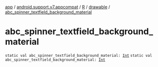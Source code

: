 [app](../../../index.md) / [android.support.v7.appcompat](../../index.md) / [R](../index.md) / [drawable](index.md) / [abc_spinner_textfield_background_material](./abc_spinner_textfield_background_material.md)

# abc_spinner_textfield_background_material

`static val abc_spinner_textfield_background_material: `[`Int`](https://kotlinlang.org/api/latest/jvm/stdlib/kotlin/-int/index.html)
`static val abc_spinner_textfield_background_material: `[`Int`](https://kotlinlang.org/api/latest/jvm/stdlib/kotlin/-int/index.html)